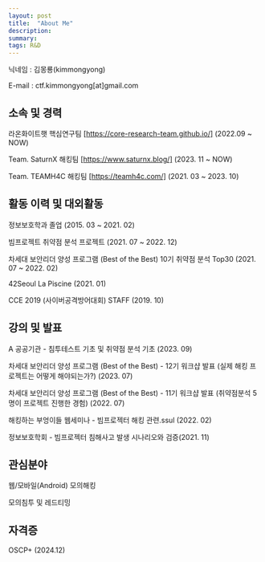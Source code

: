 ```yaml
---
layout: post
title:  "About Me"
description: 
summary: 
tags: R&D
---
```


닉네임 : 김몽룡(kimmongyong)

E-mail : ctf.kimmongyong[at]gmail.com

## 소속 및 경력

라온화이트햇 핵심연구팀 [https://core-research-team.github.io/] (2022.09 ~ NOW)

Team. SaturnX 해킹팀 [https://www.saturnx.blog/] (2023. 11 ~ NOW)

Team. TEAMH4C 해킹팀 [https://teamh4c.com/] (2021. 03 ~ 2023. 10)

## 활동 이력 및 대외활동

정보보호학과 졸업 (2015. 03 ~ 2021. 02)

빔프로젝트 취약점 분석 프로젝트 (2021. 07 ~ 2022. 12)

차세대 보안리더 양성 프로그램 (Best of the Best) 10기 취약점 분석 Top30 (2021. 07 ~ 2022. 02)

42Seoul La Piscine (2021. 01)

CCE 2019  (사이버공격방어대회) STAFF (2019. 10)

## 강의 및 발표

A 공공기관 - 침투테스트 기초 및 취약점 분석 기초 (2023. 09)

차세대 보안리더 양성 프로그램 (Best of the Best) - 12기 워크샵 발표 (실제 해킹 프로젝트는 어떻게 해야되는가?) (2023. 07)

차세대 보안리더 양성 프로그램 (Best of the Best) - 11기 워크샵 발표 (취약점분석 5명이 프로젝트 진행한 경험) (2022. 07)

해킹하는 부엉이들 웹세미나 - 빔프로젝터 해킹 관련.ssul (2022. 02)

정보보호학회 - 빔프로젝터 침해사고 발생 시나리오와 검증(2021. 11)

## 관심분야

웹/모바일(Android) 모의해킹

모의침투 및 레드티밍

## 자격증

OSCP+ (2024.12)